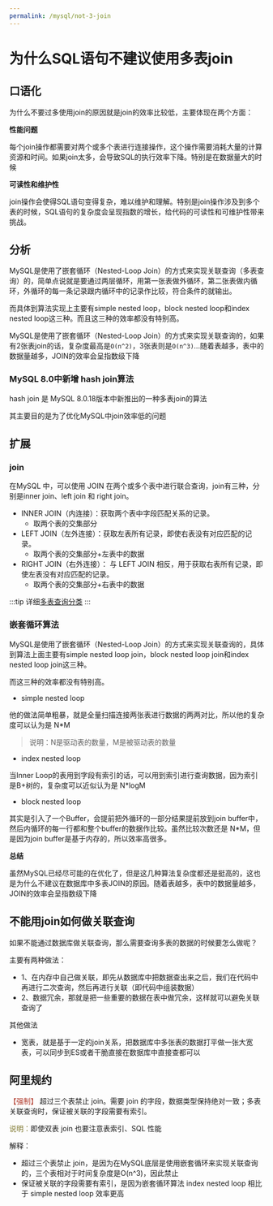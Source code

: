 ```yaml
---
permalink: /mysql/not-3-join
---
```


# 为什么SQL语句不建议使用多表join

## 口语化

为什么不要过多使用join的原因就是join的效率比较低，主要体现在两个方面：

**性能问题**

每个join操作都需要对两个或多个表进行连接操作，这个操作需要消耗大量的计算资源和时间。如果join太多，会导致SQL的执行效率下降。特别是在数据量大的时候

**可读性和维护性**

join操作会使得SQL语句变得复杂，难以维护和理解。特别是join操作涉及到多个表的时候，SQL语句的复杂度会呈现指数的增长，给代码的可读性和可维护性带来挑战。

## 分析

MySQL是使用了嵌套循环（Nested-Loop Join）的方式来实现关联查询（多表查询）的，简单点说就是要通过两层循环，用第一张表做外循环，第二张表做内循环，外循环的每一条记录跟内循环中的记录作比较，符合条件的就输出。

而具体到算法实现上主要有simple nested loop，block nested loop和index nested loop这三种。而且这三种的效率都没有特别高。

MySQL是使用了嵌套循环（Nested-Loop Join）的方式来实现关联查询的，如果有2张表join的话，复杂度最高是`O(n^2)`，3张表则是`O(n^3)`...随着表越多，表中的数据量越多，JOIN的效率会呈指数级下降

### MySQL 8.0中新增 hash join算法

hash join 是 MySQL 8.0.18版本中新推出的一种多表join的算法

其主要目的是为了优化MySQL中join效率低的问题

## 扩展

### join

在MySQL 中，可以使用 JOIN 在两个或多个表中进行联合查询，join有三种，分别是inner join、left join 和 right join。

-   INNER JOIN（内连接）：获取两个表中字段匹配关系的记录。
    -   取两个表的交集部分
-   LEFT JOIN（左外连接）：获取左表所有记录，即使右表没有对应匹配的记录。
    -   取两个表的交集部分+左表中的数据
-   RIGHT JOIN（右外连接）： 与 LEFT JOIN 相反，用于获取右表所有记录，即使左表没有对应匹配的记录。
    -   取两个表的交集部分+右表中的数据

:::tip
详细[多表查询分类](./多表查询分类.md)
:::

### 嵌套循环算法

MySQL是使用了嵌套循环（Nested-Loop Join）的方式来实现关联查询的，具体到算法上面主要有simple nested loop join，block nested loop join和index nested loop join这三种。

而这三种的效率都没有特别高。

- simple nested loop

他的做法简单粗暴，就是全量扫描连接两张表进行数据的两两对比，所以他的复杂度可以认为是 N*M

> 说明：N是驱动表的数量，M是被驱动表的数量

- index nested loop

当Inner Loop的表用到字段有索引的话，可以用到索引进行查询数据，因为索引是B+树的，复杂度可以近似认为是 N*logM

- block nested loop

其实是引入了一个Buffer，会提前把外循环的一部分结果提前放到join buffer中，然后内循环的每一行都和整个buffer的数据作比较。虽然比较次数还是 N*M，但是因为join buffer是基于内存的，所以效率高很多。


**总结**

虽然MySQL已经尽可能的在优化了，但是这几种算法复杂度都还是挺高的，这也是为什么不建议在数据库中多表JOIN的原因。随着表越多，表中的数据量越多，JOIN的效率会呈指数级下降


## 不能用join如何做关联查询

如果不能通过数据库做关联查询，那么需要查询多表的数据的时候要怎么做呢？

主要有两种做法：

- 1、在内存中自己做关联，即先从数据库中把数据查出来之后，我们在代码中再进行二次查询，然后再进行关联（即代码中组装数据）
- 2、数据冗余，那就是把一些重要的数据在表中做冗余，这样就可以避免关联查询了

其他做法

- 宽表，就是基于一定的join关系，把数据库中多张表的数据打平做一张大宽表，可以同步到ES或者干脆直接在数据库中直接查都可以


## 阿里规约

<span style="color: rgb(175, 54 ,40);">【强制】</span> 超过三个表禁止 join。需要 join 的字段，数据类型保持绝对一致；多表关联查询时，保证被关联的字段需要有索引。

<span style="color: rgb(126, 119 ,45);">说明：</span>即使双表 join 也要注意表索引、SQL 性能

解释：

- 超过三个表禁止 join，是因为在MySQL底层是使用嵌套循环来实现关联查询的，三个表相对于时间复杂度是O(n^3)，因此禁止
- 保证被关联的字段需要有索引，是因为嵌套循环算法 index nested loop 相比于 simple nested loop 效率更高

